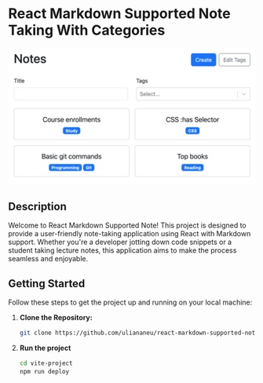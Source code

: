 # React Markdown Supported Note Taking With Categories

![](https://github.com/uliananeu/react-markdown-supported-note/blob/main/vite-project/images/react-markdown-supported-note.png)

## Description

Welcome to React Markdown Supported Note! This project is designed to provide a user-friendly note-taking application using React with Markdown support. Whether you're a developer jotting down code snippets or a student taking lecture notes, this application aims to make the process seamless and enjoyable.

## Getting Started

Follow these steps to get the project up and running on your local machine:

1. **Clone the Repository:**

   ```bash
   git clone https://github.com/uliananeu/react-markdown-supported-note.git

   ```

1. **Run the project**
   ```bash
   cd vite-project
   npm run deploy
   ```
